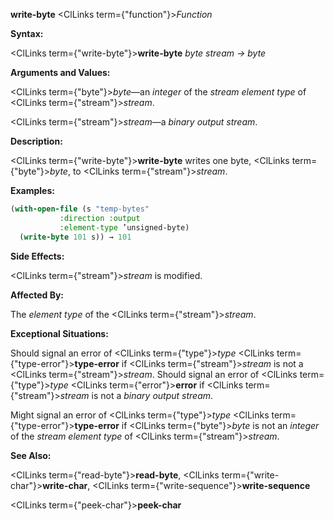 **write-byte** <ClLinks  term={"function"}><i>Function</i></ClLinks> 



**Syntax:** 



<ClLinks  term={"write-byte"}><b>write-byte</b></ClLinks> *byte stream → byte* 



**Arguments and Values:** 



<ClLinks  term={"byte"}><i>byte</i></ClLinks>—an *integer* of the *stream element type* of <ClLinks  term={"stream"}><i>stream</i></ClLinks>. 



<ClLinks  term={"stream"}><i>stream</i></ClLinks>—a *binary output stream*. 



**Description:** 



<ClLinks  term={"write-byte"}><b>write-byte</b></ClLinks> writes one byte, <ClLinks  term={"byte"}><i>byte</i></ClLinks>, to <ClLinks  term={"stream"}><i>stream</i></ClLinks>. 



**Examples:**
```lisp
(with-open-file (s "temp-bytes" 
		   :direction :output 
		   :element-type ’unsigned-byte) 
  (write-byte 101 s)) → 101 
```
**Side Effects:** 



<ClLinks  term={"stream"}><i>stream</i></ClLinks> is modified. 



**Affected By:** 



The *element type* of the <ClLinks  term={"stream"}><i>stream</i></ClLinks>. 



**Exceptional Situations:** 



Should signal an error of <ClLinks  term={"type"}><i>type</i></ClLinks> <ClLinks  term={"type-error"}><b>type-error</b></ClLinks> if <ClLinks  term={"stream"}><i>stream</i></ClLinks> is not a <ClLinks  term={"stream"}><i>stream</i></ClLinks>. Should signal an error of <ClLinks  term={"type"}><i>type</i></ClLinks> <ClLinks  term={"error"}><b>error</b></ClLinks> if <ClLinks  term={"stream"}><i>stream</i></ClLinks> is not a *binary output stream*. 



Might signal an error of <ClLinks  term={"type"}><i>type</i></ClLinks> <ClLinks  term={"type-error"}><b>type-error</b></ClLinks> if <ClLinks  term={"byte"}><i>byte</i></ClLinks> is not an *integer* of the *stream element type* of <ClLinks  term={"stream"}><i>stream</i></ClLinks>. 



**See Also:** 



<ClLinks  term={"read-byte"}><b>read-byte</b></ClLinks>, <ClLinks  term={"write-char"}><b>write-char</b></ClLinks>, <ClLinks  term={"write-sequence"}><b>write-sequence</b></ClLinks> 







 



 



<ClLinks  term={"peek-char"}><b>peek-char</b></ClLinks> 



